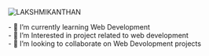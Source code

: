 
![LAKSHMIKANTHAN](https://user-images.githubusercontent.com/84187173/236679490-9c74f534-5738-423a-893e-9ef54393e4ac.png)

​-​ 🚀 I’m currently learning Web Development 
<br>
​-​ 🔭 I’m Interested in project related to web development
<br>
​-​ 👯 I’m looking to collaborate on Web Devolopment projects 
<br>



